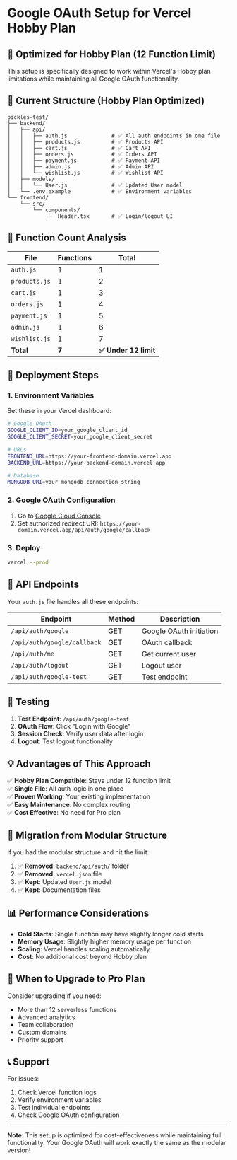 # Google OAuth Setup for Vercel Hobby Plan

## 🎯 **Optimized for Hobby Plan (12 Function Limit)**

This setup is specifically designed to work within Vercel's Hobby plan limitations while maintaining all Google OAuth functionality.

## 📁 **Current Structure (Hobby Plan Optimized)**

```
pickles-test/
├── backend/
│   ├── api/
│   │   ├── auth.js              # ✅ All auth endpoints in one file
│   │   ├── products.js          # ✅ Products API
│   │   ├── cart.js              # ✅ Cart API
│   │   ├── orders.js            # ✅ Orders API
│   │   ├── payment.js           # ✅ Payment API
│   │   ├── admin.js             # ✅ Admin API
│   │   └── wishlist.js          # ✅ Wishlist API
│   ├── models/
│   │   └── User.js              # ✅ Updated User model
│   └── .env.example             # ✅ Environment variables
└── frontend/
    └── src/
        └── components/
            └── Header.tsx       # ✅ Login/logout UI
```

## 🔧 **Function Count Analysis**

| File | Functions | Total |
|------|-----------|-------|
| `auth.js` | 1 | 1 |
| `products.js` | 1 | 2 |
| `cart.js` | 1 | 3 |
| `orders.js` | 1 | 4 |
| `payment.js` | 1 | 5 |
| `admin.js` | 1 | 6 |
| `wishlist.js` | 1 | 7 |
| **Total** | **7** | **✅ Under 12 limit** |

## 🚀 **Deployment Steps**

### 1. **Environment Variables**
Set these in your Vercel dashboard:

```bash
# Google OAuth
GOOGLE_CLIENT_ID=your_google_client_id
GOOGLE_CLIENT_SECRET=your_google_client_secret

# URLs
FRONTEND_URL=https://your-frontend-domain.vercel.app
BACKEND_URL=https://your-backend-domain.vercel.app

# Database
MONGODB_URI=your_mongodb_connection_string
```

### 2. **Google OAuth Configuration**
1. Go to [Google Cloud Console](https://console.cloud.google.com/)
2. Set authorized redirect URI: `https://your-domain.vercel.app/api/auth/google/callback`

### 3. **Deploy**
```bash
vercel --prod
```

## 🔗 **API Endpoints**

Your `auth.js` file handles all these endpoints:

| Endpoint | Method | Description |
|----------|--------|-------------|
| `/api/auth/google` | GET | Google OAuth initiation |
| `/api/auth/google/callback` | GET | OAuth callback |
| `/api/auth/me` | GET | Get current user |
| `/api/auth/logout` | GET | Logout user |
| `/api/auth/google-test` | GET | Test endpoint |

## 🧪 **Testing**

1. **Test Endpoint**: `/api/auth/google-test`
2. **OAuth Flow**: Click "Login with Google"
3. **Session Check**: Verify user data after login
4. **Logout**: Test logout functionality

## 💡 **Advantages of This Approach**

✅ **Hobby Plan Compatible**: Stays under 12 function limit  
✅ **Single File**: All auth logic in one place  
✅ **Proven Working**: Your existing implementation  
✅ **Easy Maintenance**: No complex routing  
✅ **Cost Effective**: No need for Pro plan  

## 🔄 **Migration from Modular Structure**

If you had the modular structure and hit the limit:

1. ✅ **Removed**: `backend/api/auth/` folder
2. ✅ **Removed**: `vercel.json` file  
3. ✅ **Kept**: Updated `User.js` model
4. ✅ **Kept**: Documentation files

## 📊 **Performance Considerations**

- **Cold Starts**: Single function may have slightly longer cold starts
- **Memory Usage**: Slightly higher memory usage per function
- **Scaling**: Vercel handles scaling automatically
- **Cost**: No additional cost beyond Hobby plan

## 🚨 **When to Upgrade to Pro Plan**

Consider upgrading if you need:
- More than 12 serverless functions
- Advanced analytics
- Team collaboration
- Custom domains
- Priority support

## 📞 **Support**

For issues:
1. Check Vercel function logs
2. Verify environment variables
3. Test individual endpoints
4. Check Google OAuth configuration

---

**Note**: This setup is optimized for cost-effectiveness while maintaining full functionality. Your Google OAuth will work exactly the same as the modular version! 